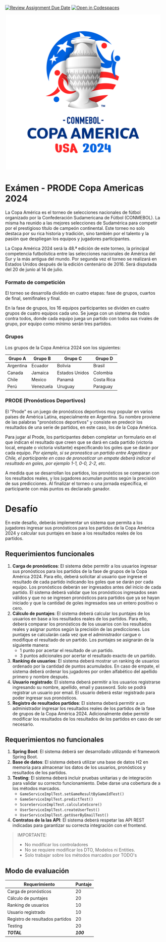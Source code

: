 [![Review Assignment Due Date](https://classroom.github.com/assets/deadline-readme-button-22041afd0340ce965d47ae6ef1cefeee28c7c493a6346c4f15d667ab976d596c.svg)](https://classroom.github.com/a/ihP449Jy)
[![Open in Codespaces](https://classroom.github.com/assets/launch-codespace-2972f46106e565e64193e422d61a12cf1da4916b45550586e14ef0a7c637dd04.svg)](https://classroom.github.com/open-in-codespaces?assignment_repo_id=15330429)
<p align="center">
  <img src="./docs/_images/img.png" alt="Copa Americas 2024" style="max-width:500px"/>
</p>

# Exámen - PRODE Copa Americas 2024

La Copa América es el torneo de selecciones nacionales de fútbol organizado por la Confederación Sudamericana de Fútbol
(CONMEBOL). La misma ha reunido a las mejores selecciones de Sudamérica para competir por el prestigioso título de 
campeón continental. Este torneo no solo destaca por su rica historia y tradición, sino también por el talento y la 
pasión que despliegan los equipos y jugadores participantes.

La Copa América 2024 será la 48.ª edición de este torneo, la principal competencia futbolística entre las selecciones 
nacionales de América del Sur y la más antigua del mundo. Por segunda vez el torneo se realizará en Estados Unidos 
después de la edición centenário de 2016. Será disputada del 20 de junio al 14 de julio.

### Formato de competición

El torneo se desarrolla dividido en cuatro etapas: fase de grupos, cuartos de final, semifinales y final.

En la fase de grupos, los 16 equipos participantes se dividen en cuatro grupos de cuatro equipos cada uno. Se juega con 
un sistema de todos contra todos, donde cada equipo juega un partido con todos sus rivales de grupo, por equipo como 
mínimo serán tres partidos.

### Grupos

Los grupos de la Copa América 2024 son los siguientes:

| Grupo A   | Grupo B   | Grupo C        | Grupo D    |
|-----------|-----------|----------------|------------|
| Argentina | Ecuador   | Bolivia        | Brasil     |
| Canada    | Jamaica   | Estados Unidos | Colombia   |
| Chile     | Mexico    | Panamá         | Costa Rica |
| Perú      | Venezuela | Uruguay        | Paraguay   |

### PRODE (Pronósticos Deportivos)

El "Prode" es un juego de pronósticos deportivos muy popular en varios países de América Latina, especialmente en 
Argentina. Su nombre proviene de las palabras "pronósticos deportivos" y consiste en predecir los resultados de una 
serie de partidos, en este caso, los de la Copa América.

Para jugar al Prode, los participantes deben completar un formulario en el que indican el resultado que creen que se 
dará en cada partido (victoria local, empate o victoria visitante) especificando los goles que se darán por cada equipo.
_Por ejemplo, si se pronostica un partido entre Argentina y Chile, el participante en caso de pronosticar un empate
deberá indicar el resultado en goles, por ejemplo 1-1, 0-0, 2-2, etc._

A medida que se desarrollan los partidos, los pronósticos se comparan con los resultados reales, y los jugadores 
acumulan puntos según la precisión de sus predicciones. Al finalizar el torneo o una jornada específica, el participante 
con más puntos es declarado ganador.

# Desafío

En este desafío, deberás implementar un sistema que permita a los jugadores ingresar sus pronósticos para los partidos
de la Copa América 2024 y calcular sus puntajes en base a los resultados reales de los partidos.

## Requerimientos funcionales

1. **Carga de pronósticos**: El sistema debe permitir a los usuarios ingresar sus pronósticos para los partidos de la 
   fase de grupos de la Copa América 2024. Para ello, deberá solicitar al usuario que ingrese el resultado de cada 
   partido indicando los goles que se darán por cada equipo. Los pronósticos deberán ser ingresados antes del inicio de
   cada partido. El sistema deberá validar que los pronósticos ingresados sean válidos y que no se ingresen pronósticos
   para partidos que ya se hayan iniciado y que la cantidad de goles ingresados sea un entero positivo o cero.
2. **Cálculo de puntajes**: El sistema deberá calcular los puntajes de los usuarios en base a los resultados reales de 
   los partidos. Para ello, deberá comparar los pronósticos de los usuarios con los resultados reales y asignar puntos 
   según la precisión de las predicciones. Los puntajes se calcularán cada vez que el administrador cargue o modifique 
   el resultado de un partido. Los puntajes se asignarán de la siguiente manera:
   - 1 punto por acertar el resultado de un partido.
   - 3 puntos adicionales por acertar el resultado exacto de un partido.
3. **Ranking de usuarios**: El sistema deberá mostrar un ranking de usuarios ordenado por la cantidad de puntos 
   acumulados. En caso de empate, el sistema deberá ordenar los jugadores por orden alfabético del apellido primero y 
   nombre después.
4. **Usuario registrado**: El sistema deberá permitir a los usuarios registrarse ingresando su nombre, apellido, email y 
   password. Solo se podrá registrar un usuario por email. El usuario deberá estar registrado para poder ingresar sus 
   pronósticos.
5. **Registro de resultados partidos**: El sistema deberá permitir a un administrador ingresar los resultados reales de 
   los partidos de la fase de grupos de la Copa América 2024. Adicionalmente debe permitir modificar los resultados de
   los resultados de los partidos en caso de ser necesario.

## Requerimientos no funcionales

1. **Spring Boot**: El sistema deberá ser desarrollado utilizando el framework Spring Boot.
2. **Base de datos**: El sistema deberá utilizar una base de datos H2 en memoria para almacenar los datos de los usuarios, 
   pronósticos y resultados de los partidos.
3. **Testing**: El sistema deberá incluir pruebas unitarias y de integración para validar su correcto funcionamiento. 
   Debe darse una cobertura de a los métodos marcados.
   - ```GameServiceImplTest.setGameResultByGameIdTest()```
   - ```GameServiceImplTest.predictTest()```
   - ```ScoreServiceImplTest.calculateScore()```
   - ```UserServiceImplTest.createUserTest()```
   - ```UserServiceImplTest.getUserByEmailTest()```
4. **Contratos de la las API**: El sistema deberá respetar las API REST indicadas para garantizar su correcta 
   integración con el frontend.

> IMPORTANTE:
>  - No modificar los controladores
>  - No se requiere modificar los DTO, Modelos ni Entities.
>  - Solo trabajar sobre los métodos marcados por TODO's

## Modo de evaluación

| Requerimiento                   | Puntaje   |
|---------------------------------|-----------|
| Carga de pronósticos            | 20        |
| Cálculo de puntajes             | 20        |
| Ranking de usuarios             | 10        |
| Usuario registrado              | 10        |
| Registro de resultados partidos | 20        |
| Testing                         | 20        |
| _**TOTAL**_                     | _**100**_ |
